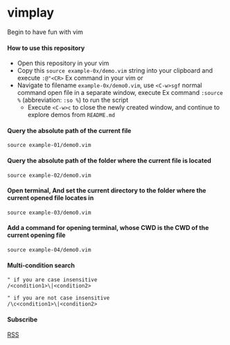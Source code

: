 # vimplay

Begin to have fun with vim

#### How to use this repository

- Open this repository in your vim
- Copy this `source example-0x/demo.vim` string into your clipboard and execute `:@"<CR>` Ex command in your vim or
- Navigate to filename `example-0x/demo0.vim`, use `<C-w>sgf` normal command open file in a separate window, execute Ex command `:source %` (abbreviation: `:so %`) to run the script
  - Execute `<C-w>c` to close the newly created window, and continue to explore demos from `README.md`

#### Query the absolute path of the current file

```vim
source example-01/demo0.vim
```

#### Query the absolute path of the folder where the current file is located

```vim
source example-02/demo0.vim
```

#### Open terminal, And set the current directory to the folder where the current opened file locates in

```vim
source example-03/demo0.vim
```

#### Add a command for opening terminal, whose CWD is the CWD of the current opening file

```vim
source example-04/demo0.vim
```

#### Multi-condition search

```vim
" if you are case insensitive
/<condition1>\|<condition2>

" if you are not case insensitive
/\c<condition1>\|<condition2>
```

#### Subscribe

[RSS](https://github.com/jinmiaoluo/vimplay/commits/main.atom)

